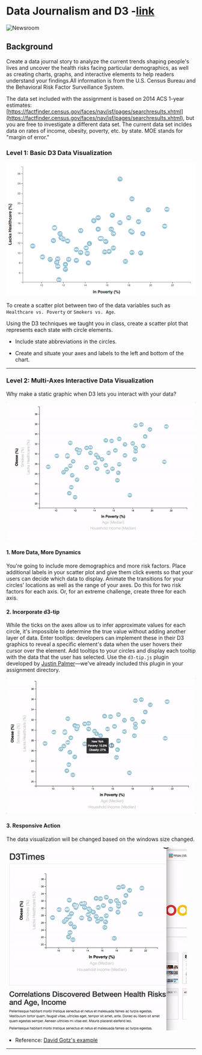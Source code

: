 # Data Journalism and D3  -[link](https://pyligent.github.io/D3_DataViz/)

![Newsroom](https://media.giphy.com/media/v18Vgxabu8pi0/giphy.gif)

## Background

Create a data journal story to analyze the current trends shaping people's lives and uncover the health risks facing particular demographics, as well as creating charts, graphs, and interactive elements to help readers understand your findings.All information is from the U.S. Census Bureau and the Behavioral Risk Factor Surveillance System.

The data set included with the assignment is based on 2014 ACS 1-year estimates: [https://factfinder.census.gov/faces/nav/jsf/pages/searchresults.xhtml](https://factfinder.census.gov/faces/nav/jsf/pages/searchresults.xhtml), but you are free to investigate a different data set. The current data set incldes data on rates of income, obesity, poverty, etc. by state. MOE stands for "margin of error."


### Level 1: Basic D3 Data Visualization

![4-scatter](Images/4-scatter.jpg)

To create a scatter plot between two of the data variables such as `Healthcare vs. Poverty` or `Smokers vs. Age`.

Using the D3 techniques we taught you in class, create a scatter plot that represents each state with circle elements. 

* Include state abbreviations in the circles.

* Create and situate your axes and labels to the left and bottom of the chart.

- - -

### Level 2: Multi-Axes Interactive Data Visualization

Why make a static graphic when D3 lets you interact with your data?

![7-animated-scatter](Images/7-animated-scatter.gif)

#### 1. More Data, More Dynamics

You're going to include more demographics and more risk factors. Place additional labels in your scatter plot and give them click events so that your users can decide which data to display. Animate the transitions for your circles' locations as well as the range of your axes. Do this for two risk factors for each axis. Or, for an extreme challenge, create three for each axis.

#### 2. Incorporate d3-tip

While the ticks on the axes allow us to infer approximate values for each circle, it's impossible to determine the true value without adding another layer of data. Enter tooltips: developers can implement these in their D3 graphics to reveal a specific element's data when the user hovers their cursor over the element. Add tooltips to your circles and display each tooltip with the data that the user has selected. Use the `d3-tip.js` plugin developed by [Justin Palmer](https://github.com/Caged)—we've already included this plugin in your assignment directory.

![8-tooltip](Images/8-tooltip.gif)

#### 3. Responsive Action

The data visualization will be changed based on the windows size changed.   

![9-Responsive](Images/9-responsive-d3.gif)


* Reference:  [David Gotz's example](https://bl.ocks.org/davegotz/bd54b56723c154d25eedde6504d30ad7)

- - -
